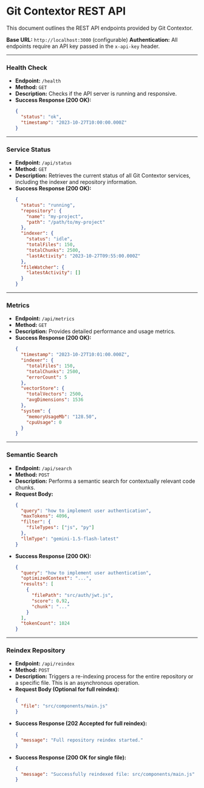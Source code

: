 # Git Contextor REST API

This document outlines the REST API endpoints provided by Git Contextor.

**Base URL:** `http://localhost:3000` (configurable)
**Authentication:** All endpoints require an API key passed in the `x-api-key` header.

---

### Health Check

- **Endpoint:** `/health`
- **Method:** `GET`
- **Description:** Checks if the API server is running and responsive.
- **Success Response (200 OK):**
  ```json
  {
    "status": "ok",
    "timestamp": "2023-10-27T10:00:00.000Z"
  }
  ```

---

### Service Status

- **Endpoint:** `/api/status`
- **Method:** `GET`
- **Description:** Retrieves the current status of all Git Contextor services, including the indexer and repository information.
- **Success Response (200 OK):**
  ```json
  {
    "status": "running",
    "repository": {
      "name": "my-project",
      "path": "/path/to/my-project"
    },
    "indexer": {
      "status": "idle",
      "totalFiles": 150,
      "totalChunks": 2500,
      "lastActivity": "2023-10-27T09:55:00.000Z"
    },
    "fileWatcher": {
      "latestActivity": []
    }
  }
  ```

---

### Metrics

- **Endpoint:** `/api/metrics`
- **Method:** `GET`
- **Description:** Provides detailed performance and usage metrics.
- **Success Response (200 OK):**
  ```json
  {
    "timestamp": "2023-10-27T10:01:00.000Z",
    "indexer": {
      "totalFiles": 150,
      "totalChunks": 2500,
      "errorCount": 5
    },
    "vectorStore": {
      "totalVectors": 2500,
      "avgDimensions": 1536
    },
    "system": {
      "memoryUsageMb": "128.50",
      "cpuUsage": 0
    }
  }
  ```

---

### Semantic Search

- **Endpoint:** `/api/search`
- **Method:** `POST`
- **Description:** Performs a semantic search for contextually relevant code chunks.
- **Request Body:**
  ```json
  {
    "query": "how to implement user authentication",
    "maxTokens": 4096,
    "filter": {
      "fileTypes": ["js", "py"]
    },
    "llmType": "gemini-1.5-flash-latest"
  }
  ```
- **Success Response (200 OK):**
  ```json
  {
    "query": "how to implement user authentication",
    "optimizedContext": "...",
    "results": [
      {
        "filePath": "src/auth/jwt.js",
        "score": 0.92,
        "chunk": "..."
      }
    ],
    "tokenCount": 1024
  }
  ```

---

### Reindex Repository

- **Endpoint:** `/api/reindex`
- **Method:** `POST`
- **Description:** Triggers a re-indexing process for the entire repository or a specific file. This is an asynchronous operation.
- **Request Body (Optional for full reindex):**
  ```json
  {
    "file": "src/components/main.js"
  }
  ```
- **Success Response (202 Accepted for full reindex):**
  ```json
  {
    "message": "Full repository reindex started."
  }
  ```
- **Success Response (200 OK for single file):**
  ```json
  {
    "message": "Successfully reindexed file: src/components/main.js"
  }
  ```
